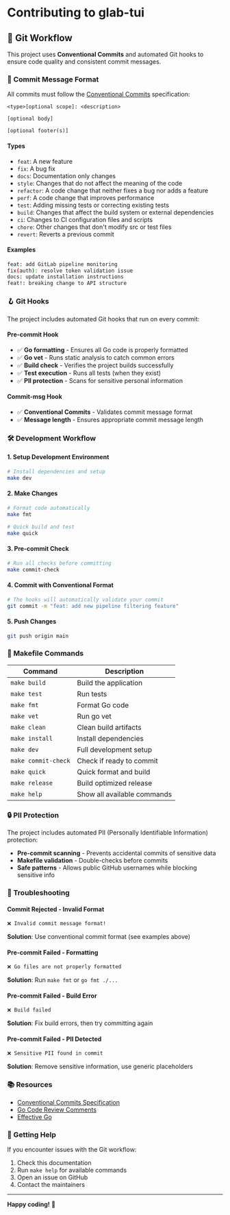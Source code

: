 # Contributing to glab-tui

## 🔄 Git Workflow

This project uses **Conventional Commits** and automated Git hooks to ensure code quality and consistent commit messages.

### 📝 Commit Message Format

All commits must follow the [Conventional Commits](https://www.conventionalcommits.org/) specification:

```
<type>[optional scope]: <description>

[optional body]

[optional footer(s)]
```

#### Types
- `feat`: A new feature
- `fix`: A bug fix
- `docs`: Documentation only changes
- `style`: Changes that do not affect the meaning of the code
- `refactor`: A code change that neither fixes a bug nor adds a feature
- `perf`: A code change that improves performance
- `test`: Adding missing tests or correcting existing tests
- `build`: Changes that affect the build system or external dependencies
- `ci`: Changes to CI configuration files and scripts
- `chore`: Other changes that don't modify src or test files
- `revert`: Reverts a previous commit

#### Examples
```bash
feat: add GitLab pipeline monitoring
fix(auth): resolve token validation issue
docs: update installation instructions
feat!: breaking change to API structure
```

### 🪝 Git Hooks

The project includes automated Git hooks that run on every commit:

#### Pre-commit Hook
- ✅ **Go formatting** - Ensures all Go code is properly formatted
- ✅ **Go vet** - Runs static analysis to catch common errors
- ✅ **Build check** - Verifies the project builds successfully
- ✅ **Test execution** - Runs all tests (when they exist)
- ✅ **PII protection** - Scans for sensitive personal information

#### Commit-msg Hook
- ✅ **Conventional Commits** - Validates commit message format
- ✅ **Message length** - Ensures appropriate commit message length

### 🛠️ Development Workflow

#### 1. Setup Development Environment
```bash
# Install dependencies and setup
make dev
```

#### 2. Make Changes
```bash
# Format code automatically
make fmt

# Quick build and test
make quick
```

#### 3. Pre-commit Check
```bash
# Run all checks before committing
make commit-check
```

#### 4. Commit with Conventional Format
```bash
# The hooks will automatically validate your commit
git commit -m "feat: add new pipeline filtering feature"
```

#### 5. Push Changes
```bash
git push origin main
```

### 🎯 Makefile Commands

| Command | Description |
|---------|-------------|
| `make build` | Build the application |
| `make test` | Run tests |
| `make fmt` | Format Go code |
| `make vet` | Run go vet |
| `make clean` | Clean build artifacts |
| `make install` | Install dependencies |
| `make dev` | Full development setup |
| `make commit-check` | Check if ready to commit |
| `make quick` | Quick format and build |
| `make release` | Build optimized release |
| `make help` | Show all available commands |

### 🔒 PII Protection

The project includes automated PII (Personally Identifiable Information) protection:

- **Pre-commit scanning** - Prevents accidental commits of sensitive data
- **Makefile validation** - Double-checks before commits
- **Safe patterns** - Allows public GitHub usernames while blocking sensitive info

### 🚨 Troubleshooting

#### Commit Rejected - Invalid Format
```bash
❌ Invalid commit message format!
```
**Solution**: Use conventional commit format (see examples above)

#### Pre-commit Failed - Formatting
```bash
❌ Go files are not properly formatted
```
**Solution**: Run `make fmt` or `go fmt ./...`

#### Pre-commit Failed - Build Error
```bash
❌ Build failed
```
**Solution**: Fix build errors, then try committing again

#### Pre-commit Failed - PII Detected
```bash
❌ Sensitive PII found in commit
```
**Solution**: Remove sensitive information, use generic placeholders

### 📚 Resources

- [Conventional Commits Specification](https://www.conventionalcommits.org/)
- [Go Code Review Comments](https://github.com/golang/go/wiki/CodeReviewComments)
- [Effective Go](https://golang.org/doc/effective_go.html)

### 🤝 Getting Help

If you encounter issues with the Git workflow:

1. Check this documentation
2. Run `make help` for available commands
3. Open an issue on GitHub
4. Contact the maintainers

---

**Happy coding!** 🚀
